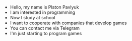 - Hello, my name is Platon Pavlyuk
- I am interested in programming
- Now I study at school
- I want to cooperate with companies that develop games
- You can contact me via Telegram
- I'm just starting to program games

